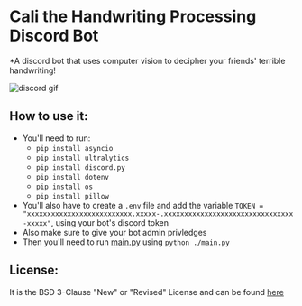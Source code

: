 # Cali the Handwriting Processing Discord Bot

*A discord bot that uses computer vision to decipher your friends' terrible handwriting!

![discord gif](https://cliply.co/wp-content/uploads/2021/08/372108630_DISCORD_LOGO_400.gif)

## How to use it:
- You'll need to run:
  - `pip install asyncio`
  - `pip install ultralytics`
  - `pip install discord.py`
  - `pip install dotenv`
  - `pip install os`
  - `pip install pillow`
- You'll also have to create a `.env` file and add the variable `TOKEN = "xxxxxxxxxxxxxxxxxxxxxxxxxx.xxxxx-.xxxxxxxxxxxxxxxxxxxxxxxxxxxxxxxx-xxxxx"`, using your bot's discord token
- Also make sure to give your bot admin privledges
- Then you'll need to run [main.py](main.py) using `python ./main.py`

## License:
It is the BSD 3-Clause "New" or "Revised" License and can be found [here](LICENSE)
